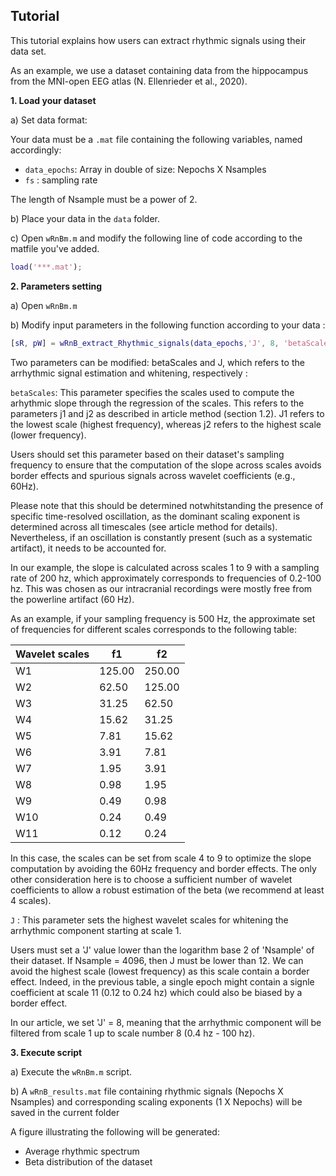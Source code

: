 ## Tutorial

This tutorial explains how users can extract rhythmic signals using their data set. 

As an example, we use a dataset containing data from the hippocampus from the MNI-open EEG atlas (N. Ellenrieder et al., 2020).

**1. Load your dataset**

a) Set data format:

  Your data must be a `.mat` file containing the following variables, named accordingly:
  - `data_epochs`: Array in double of size: Nepochs X Nsamples
  - `fs` : sampling rate 

   The length of Nsample must be a power of 2.
   
b) Place your data in the `data` folder.

c) Open `wRnBm.m` and modify the following line of code according to the matfile you've added.

```matlab
load('***.mat');
```

**2. Parameters setting**

a) Open `wRnBm.m`

b) Modify input parameters  in the following function according to your data :

```matlab
[sR, pW] = wRnB_extract_Rhythmic_signals(data_epochs,'J', 8, 'betaScales', [1,9]);
```
Two parameters can be modified: betaScales and J, which refers to the arrhythmic signal estimation and whitening, respectively : 

`betaScales`: This parameter specifies the scales used to compute the arhythmic slope through the regression of the scales. This refers to the parameters j1 and j2 as described in article method (section 1.2).
J1 refers to the lowest scale (highest frequency), whereas j2 refers to the highest scale (lower frequency). 

Users should set this parameter based on their dataset's sampling frequency to ensure that the computation of the slope across scales avoids border effects and spurious signals across wavelet coefficients (e.g., 60Hz).

Please note that this should be determined notwhitstanding the presence of specific time-resolved oscillation, as the dominant scaling exponent is determined across all timescales (see article method for details). Nevertheless, if an oscillation is constantly present (such as a systematic artifact), it needs to be accounted for.

In our example, the slope is calculated across scales 1 to 9 with a sampling rate of 200 hz, which approximately corresponds to frequencies of 0.2-100 hz. This was chosen as our intracranial recordings were mostly free from the powerline artifact (60 Hz).

As an example, if your sampling frequency is 500 Hz, the approximate set of frequencies for different scales corresponds to the following table:

| Wavelet scales |    f1   |    f2   |
|----------------|---------|---------|
|       W1       |  125.00 |  250.00 |
|       W2       |   62.50 |  125.00 |
|       W3       |   31.25 |   62.50 |
|       W4       |   15.62 |   31.25 |
|       W5       |    7.81 |   15.62 |
|       W6       |    3.91 |    7.81 |
|       W7       |    1.95 |    3.91 |
|       W8       |    0.98 |    1.95 |
|       W9       |    0.49 |    0.98 |
|      W10       |    0.24 |    0.49 |
|      W11       |    0.12 |    0.24 |

In this case, the scales can be set from scale 4 to 9 to optimize the slope computation by avoiding the 60Hz frequency and border effects.
The only other consideration here is to choose a sufficient number of wavelet coefficients to allow a robust estimation of the beta (we recommend at least 4 scales).


`J` :  This parameter sets the highest wavelet scales for whitening the arrhythmic component starting at scale 1.

Users must set a 'J' value  lower than the logarithm base 2 of 'Nsample' of their dataset. If Nsample = 4096, then J must be lower than 12. We can avoid the highest scale (lowest frequency) as this scale contain a border effect. Indeed, in the previous table, a single epoch might contain a signle coefficient at scale 11 (0.12 to 0.24 hz)  which could also be biased by a border effect.

In our article, we set 'J' = 8, meaning that the arrhythmic component will be filtered from scale 1 up to scale number 8 (0.4 hz - 100 hz). 

**3. Execute script**

a) Execute the `wRnBm.m` script.

b) A `wRnB_results.mat` file containing rhythmic signals (Nepochs X Nsamples) and corresponding scaling exponents (1 X Nepochs) will be saved in the current folder
  
  A figure illustrating the following will be generated:
  - Average rhythmic spectrum
  - Beta distribution of the dataset
